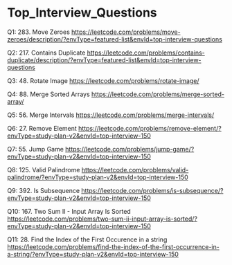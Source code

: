 # Top_Interview_Questions

Q1: 283. Move Zeroes
https://leetcode.com/problems/move-zeroes/description/?envType=featured-list&envId=top-interview-questions

Q2: 217. Contains Duplicate
https://leetcode.com/problems/contains-duplicate/description/?envType=featured-list&envId=top-interview-questions

Q3: 48. Rotate Image
https://leetcode.com/problems/rotate-image/

Q4: 88. Merge Sorted Arrays
https://leetcode.com/problems/merge-sorted-array/

Q5: 56. Merge Intervals
https://leetcode.com/problems/merge-intervals/

Q6: 27. Remove Element
https://leetcode.com/problems/remove-element/?envType=study-plan-v2&envId=top-interview-150

Q7: 55. Jump Game
https://leetcode.com/problems/jump-game/?envType=study-plan-v2&envId=top-interview-150

Q8: 125. Valid Palindrome
https://leetcode.com/problems/valid-palindrome/?envType=study-plan-v2&envId=top-interview-150

Q9: 392. Is Subsequence
https://leetcode.com/problems/is-subsequence/?envType=study-plan-v2&envId=top-interview-150

Q10: 167. Two Sum II - Input Array Is Sorted
https://leetcode.com/problems/two-sum-ii-input-array-is-sorted/?envType=study-plan-v2&envId=top-interview-150

Q11: 28. Find the Index of the First Occurence in a string
https://leetcode.com/problems/find-the-index-of-the-first-occurrence-in-a-string/?envType=study-plan-v2&envId=top-interview-150